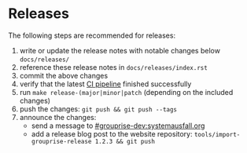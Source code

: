 # Releases

The following steps are recommended for releases:

1. write or update the release notes with notable changes below `docs/releases/`
1. reference these release notes in `docs/releases/index.rst`
1. commit the above changes
1. verify that the latest [CI pipeline](https://git.hack-hro.de/grouprise/grouprise/-/pipelines/) finished successfully
1. run `make release-(major|minor|patch` (depending on the included changes)
1. push the changes: `git push && git push --tags`
1. announce the changes:
    * send a message to [#grouprise-dev:systemausfall.org](matrix:r/grouprise-dev:systemausfall.org)
    * add a release blog post to the website repository: `tools/import-grouprise-release 1.2.3 && git push`
